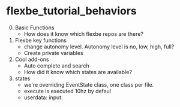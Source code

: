 # flexbe_tutorial_behaviors
0. Basic Functions
    - How does it know which flexbe repos are there?
1. Flexbe key functions
    - change autonomy level. Autonomy level is no, low, high, full? 
    - Create private variables
2. Cool add-ons 
    - Auto complete and search 
    - How did it know which states are available?
3. states
    - we're overriding EventState class, one class per file.
    - execute is executed 10hz by defaul
    - userdata: input: 
    